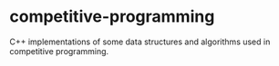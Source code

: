 # competitive-programming
C++ implementations of some data structures and algorithms used in competitive programming.
